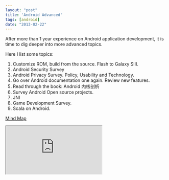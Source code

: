 ```yaml
---
layout: "post"
title: 'Android Advanced'
tags: [android]
date: "2013-02-22"
---
```


After more than 1 year experience on Android application development, it is time to dig deeper into more advanced topics.

Here I list some topics:

1. Customize ROM, build from the source. Flash to Galaxy SIII.
2. Android Security Survey
3. Android Privacy Survey. Policy, Usability and Technology.
4. Go over Android documentation one again. Review new features.
5. Read through the book: Android 内核剖析
6. Survey Android Open source projects.
7. JNI
8. Game Development Survey.
9. Scala on Android.

<p className="heading">
  <a href="http://app.wisemapping.com/c/maps/102534/public">Mind Map</a>
</p>
<div className="content">
  <iframe style={{ width: '700px', height: '400px', border: '1px solid black' }} src="http://app.wisemapping.com/c/maps/102534/embed?zoom=1"></iframe>
</div>